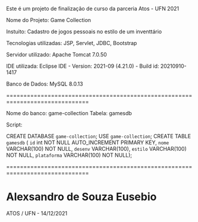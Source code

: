 Este é um projeto de finalização de curso da parceria Atos - UFN 2021

Nome do Projeto: Game Collection

Instuito: Cadastro de jogos pessoais no estilo de um inventtário

Tecnologias utilizadas: JSP, Servlet, JDBC, Bootstrap

Servidor utilizado: Apache Tomcat 7.0.50

IDE utilizada: Eclipse IDE - Version: 2021-09 (4.21.0) - Build id: 20210910-1417

Banco de Dados: MySQL 8.0.13

==============================================================================

Nome do banco: game-collection
Tabela: gamesdb

Script:

CREATE DATABASE `game-collection`;
USE `game-collection`;
CREATE TABLE `gamesdb` (
  `id` int NOT NULL AUTO_INCREMENT PRIMARY KEY,
  `nome` VARCHAR(100) NOT NULL,
  `desenv` VARCHAR(100),
  `estilo` VARCHAR(100) NOT NULL,
  `plataforma` VARCHAR(100) NOT NULL);
  
==============================================================================




Alexsandro de Souza Eusebio
============================
ATOS / UFN - 14/12/2021
